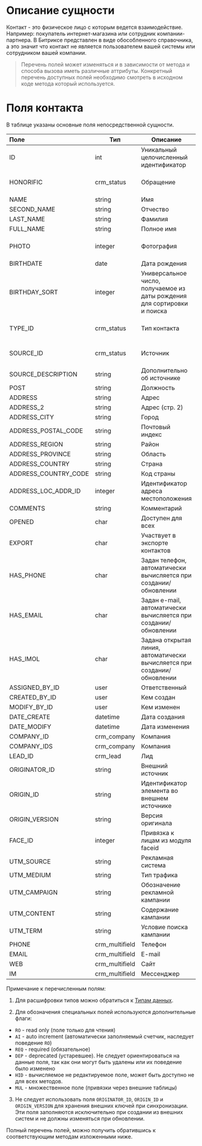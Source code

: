 # Описание сущности

Контакт - это физическое лицо с которым ведется взаимодействие. Например: покупатель интернет-магазина или сотрудник компании-партнера.
В Битриксе представлен в виде обособленного справочника, а это значит что контакт не является пользователем вашей системы или сотрудником вашей компании.

>Перечень полей может изменяться и в зависимости от метода и способа вызова иметь различные аттрибуты. Конкретный перечень доступных полей необходимо смотреть в исходном коде метода который используется.


# Поля контакта

В таблице указаны основные поля непосредственной сущности.

| Поле | Тип |     Описание                                    | Примечание |
| :--- | --- | ----------------------------------------------- | ---------- |
| ID   | int | Уникальный целочисленный идентификатор     | ``AI``, ``RO`` |
| HONORIFIC | crm_status | Обращение | Код справочника: HONORIFIC |
| NAME | string | Имя |``REQ``*|
| SECOND_NAME | string | Отчество ||
| LAST_NAME | string | Фамилия |``REQ``*|
| FULL_NAME | string | Полное имя |``HID``|
| PHOTO | integer | Фотография | идентификатор файла из таблицы b_file |
| BIRTHDATE | date | Дата рождения ||
| BIRTHDAY_SORT | integer | Универсальное число, получаемое из даты рождения для сортировки и поиска |``HID``|
| TYPE_ID | crm_status | Тип контакта | Код справочника: CONTACT_TYPE |
| SOURCE_ID | crm_status | Источник | Код справочника: SOURCE |
| SOURCE_DESCRIPTION | string | Дополнительно об источнике ||
| POST | string | Должность ||
| ADDRESS | string | Адрес | ``DEP`` |
| ADDRESS_2 | string | Адрес (стр. 2) | ``DEP`` |
| ADDRESS_CITY | string | Город | ``DEP`` |
| ADDRESS_POSTAL_CODE | string | Почтовый индекс | ``DEP`` |
| ADDRESS_REGION | string | Район | ``DEP`` |
| ADDRESS_PROVINCE | string | Область | ``DEP`` |
| ADDRESS_COUNTRY | string | Страна | ``DEP`` |
| ADDRESS_COUNTRY_CODE | string | Код страны | ``DEP`` |
| ADDRESS_LOC_ADDR_ID | integer | Идентификатор адреса местоположения |  |
| COMMENTS | string | Комментарий | ``DEP`` |
| OPENED | char | Доступен для всех | Y/N |
| EXPORT | char | Участвует в экспорте контактов | Y/N |
| HAS_PHONE | char | Задан телефон, автоматически вычисляется при создании/обновлении | Y/N, ``RO`` |
| HAS_EMAIL | char | Задан e-mail, автоматически вычисляется при создании/обновлении | Y/N, ``RO`` |
| HAS_IMOL | char | Задана открытая линия, автоматически вычисляется при создании/обновлении | Y/N, ``RO`` |
| ASSIGNED_BY_ID | user | Ответственный ||
| CREATED_BY_ID | user | Кем создан | ``RO`` |
| MODIFY_BY_ID | user | Кем изменен | ``RO`` |
| DATE_CREATE | datetime | Дата создания | ``RO`` |
| DATE_MODIFY | datetime | Дата изменения | ``RO`` |
| COMPANY_ID | crm_company | Компания | ``DEP``|
| COMPANY_IDS | crm_company | Компания | ``MUL``|
| LEAD_ID | crm_lead | Лид | ``RO`` |
| ORIGINATOR_ID | string | Внешний источник ||
| ORIGIN_ID | string | Идентификатор элемента во внешнем источнике ||
| ORIGIN_VERSION | string | Версия оригинала ||
| FACE_ID | integer | Привязка к лицам из модуля faceid ||
| UTM_SOURCE | string | Рекламная система ||
| UTM_MEDIUM | string | Тип трафика ||
| UTM_CAMPAIGN | string | Обозначение рекламной кампании ||
| UTM_CONTENT | string | Содержание кампании ||
| UTM_TERM | string | Условие поиска кампании ||
| PHONE | crm_multifield | Телефон | ``RO``, ``MUL`` |
| EMAIL | crm_multifield | E-mail | ``RO``, ``MUL`` |
| WEB | crm_multifield | Сайт | ``RO``, ``MUL`` |
| IM | crm_multifield | Мессенджер | ``RO``, ``MUL` |

Примечание к перечисленным полям: 
1. Для расшифровки типов можно обратиться к [Типам данных](../Словари/Типы_данных).
    
2. Для обозначения специальных полей используются дополнительные флаги:
* ``RO`` - read only (поле только для чтения)
* ``AI`` - auto increment (автоматически заполняемый счетчик, наследует поведение ``RO``)
* ``REQ`` - required (обязательное)
* ``DEP`` - deprecated (устаревшее). Не следует ориентироваться на данные поля, так как они могут быть удалены или их поведение было изменено
* ``HID`` - вычисляемое не редактируемое поле, может быть доступно не для всех методов.
* ``MUL`` - множественное поле (привязки через внешние таблицы)

3. Не следует использовать поля `ORIGINATOR_ID`, `ORIGIN_ID` и `ORIGIN_VERSION` для хранения внешних ключей при синхронизации. Эти поля заполняются исключительно при создании из внешних систем и не должны изменяться при обновлении.

Полный перечень полей, можно получить обратившись к соответствующим методам изложенными ниже.